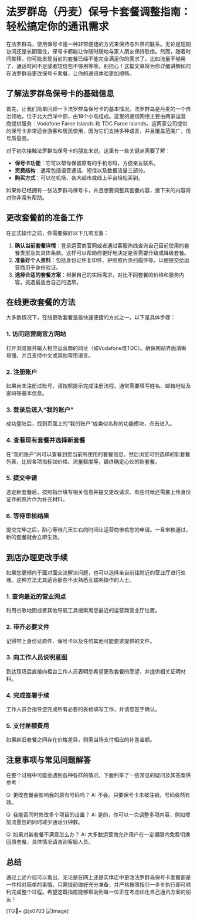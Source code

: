 # 法罗群岛（丹麦）保号卡套餐调整指南：轻松搞定你的通讯需求

在法罗群岛，使用保号卡是一种非常便捷的方式来保持与外界的联系。无论是短期访问还是长期居住，保号卡都能让你随时随地与家人朋友保持联络。然而，随着时间推移，你可能发现当前的套餐已经不能完全满足你的需求了。比如流量不够用了、通话时间不足或者短信包不够用等等。别担心！这篇文章将为你详细讲解如何在法罗群岛更改保号卡套餐，让你的通讯体验更加顺畅。

## 了解法罗群岛保号卡的基础信息

首先，让我们简单回顾一下法罗群岛保号卡的基本情况。法罗群岛是丹麦的一个自治领地，位于北大西洋中部，由18个小岛组成。这里的通信网络主要由两家运营商提供服务：Vodafone Faroe Islands 和 TDC Faroe Islands。这两家公司提供的保号卡非常适合游客和居民使用，因为它们支持多种语言，并且覆盖范围广，信号质量高。

对于初次接触法罗群岛保号卡的朋友来说，这里有一些关键点需要了解：

- **保号卡功能**：它可以帮你保留原有的手机号码，方便亲友联系。
- **资费结构**：通常包括语音通话、短信以及数据流量三部分。
- **购买方式**：可以在机场、各大超市或线上平台轻松买到。

如果你已经拥有一张法罗群岛保号卡，并且想要调整其套餐内容，接下来的内容将对你非常有帮助。

## 更改套餐前的准备工作

在正式操作之前，你需要做好以下几项准备：

1. **确认当前套餐详情**：登录运营商官网或者通过客服热线查询自己目前使用的套餐类型及其具体条款。这样可以帮助你更好地决定是否需要升级或降级套餐。
2. **准备好个人资料**：包括身份证件复印件、护照照片页扫描件等，以便提交给运营商用于身份验证。
3. **选择合适的套餐方案**：根据自己的实际需求，对比不同套餐的价格和服务内容，挑选最适合自己的选项。

## 在线更改套餐的方法

大多数情况下，在线更改套餐是最快速便捷的方式之一。以下是具体步骤：

### 1. 访问运营商官方网站
打开浏览器并输入相应运营商的网址（如Vodafone或TDC）。确保网站界面清晰易懂，并且支持中文或其他常用语言。

### 2. 注册账户
如果尚未注册过账号，请按照提示完成注册流程。通常需要填写姓名、邮箱地址及密码等基本信息。

### 3. 登录后进入“我的账户”
成功登陆后，找到页面上的“我的账户”或类似名称的功能模块，点击进入。

### 4. 查看现有套餐并选择新套餐
在“我的账户”内可以查看到您当前所使用的套餐信息。然后浏览可供选择的新套餐列表，比较各项指标如价格、流量额度等，最终确定心仪的新套餐。

### 5. 提交申请
选定新套餐后，按照指示填写相关信息并提交更改请求。有些时候还需要上传身份证件的照片作为补充材料。

### 6. 等待审核结果
提交完毕之后，耐心等待几天左右的时间让运营商审核您的申请。一旦审核通过，新的套餐就会立即生效。

## 到店办理更改手续

如果您更倾向于面对面交流解决问题，也可以选择亲自前往附近的营业厅进行处理。这种方法尤其适合那些不太熟悉互联网操作的人士。

### 1. 查询最近的营业网点
利用谷歌地图或者其他导航工具搜索离您最近的运营商营业厅位置。

### 2. 带齐必要文件
记得带上身份证原件、保号卡以及任何其他可能要求提供的文件。

### 3. 向工作人员说明意图
到达现场后直接向柜台工作人员表明您希望更改套餐的愿望，并提供相关证明材料。

### 4. 完成签署手续
工作人员会指导您完成所有必要的表格填写工作，并请您签字确认。

### 5. 支付差额费用
如果新旧套餐之间存在价格差异，则需当场支付相应的补差金额。

## 注意事项与常见问题解答

在整个过程中可能会遇到各种各样的情况，下面列举了一些常见的疑问及其答案供参考：

Q: 更改套餐会影响我的原有号码吗？
A: 不会。只要保号卡未被注销，号码依然有效。

Q: 我能否同时修改多个项目的设置？
A: 是的，你可以一次调整多项内容，例如增加流量包的同时减少通话分钟数。

Q: 如果对新套餐不满意怎么办？
A: 大多数运营商允许用户在一定期限内免费切换回原套餐，具体情况请咨询客服人员。

## 总结

通过上述介绍可以看出，无论是在网上还是实体店中更改法罗群岛保号卡套餐都是一件相对简单的事情。只需提前做好充分准备，并严格按照指引一步步执行即可顺利完成整个过程。希望这篇指南能够帮助到每一位正在考虑优化自己通讯方案的朋友！

[TG💪+ @jx0703 ![Image](https://github.com/user-attachments/assets/dbca1d08-cadb-493c-b0ec-ad6f7a83f270)]